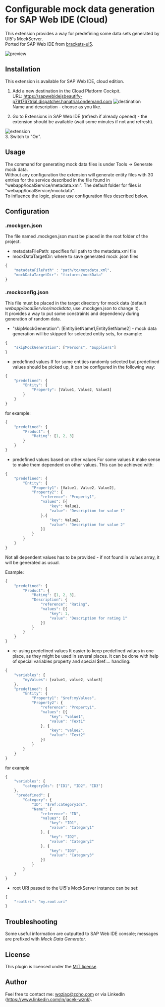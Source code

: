 # Configurable mock data generation for SAP Web IDE (Cloud)
This extension provides a way for predefining some data sets generated by UI5's MockServer.  
Ported for SAP Web IDE from [brackets-ui5](https://github.com/wozjac/brackets-ui5).

![preview](http://public_repo.vipserv.org/images/beautify/screen1.gif)

## Installation
This extension is available for SAP Web IDE, cloud edition.

1. Add a new destination in the Cloud Platform Cockpit.  
URL: https://sapwebidejsbeautify-p791767trial.dispatcher.hanatrial.ondemand.com
![destination](http://public_repo.vipserv.org/images/beautify/screen2.png)  
Name and description - choose as you like.

2. Go to Extensions in SAP Web IDE (refresh if already opened) - the extension should be available 
(wait some minutes if not and refresh). 

![extension](http://public_repo.vipserv.org/images/beautify/screen3.png)  
3. Switch to "On".

## Usage
The command for generating mock data files is under Tools -> Generate mock data.  
Without any configuration the extension will generate entity files with 30 entries for the service described 
in the file found in "webapp/localService/metadata.xml". The default folder for files is "webapp/localService/mockdata".  
To influence the logic, please use configuration files described below.

## Configuration
### .mockgen.json
The file named .mockgen.json must be placed in the root folder of the project. 
- metadataFilePath: specifies full path to the metadata.xml file
- mockDataTargetDir: where to save generated mock .json files
```Javascript
{
	"metadataFilePath" : "path/to/metadata.xml",
	"mockDataTargetDir": "fixtures/mockData"
}
```

### .mockconfig.json
This file must be placed in the target directory for mock data (default *webapp/localService/mockdata*, use .mockgen.json to change it).  
It provides a way to put some constraints and dependency during generation of random data.  
- "skipMockGeneration": [EntitySetName1,EntitySetName2] - mock data generation will be skipped for selected entity sets, for example:
```Javascript
{
    "skipMockGeneration": ["Persons", "Suppliers"]
}
```
- predefined values
If for some entities randomly selected but predefined values should be picked up, it can be configured in the following way:
```Javascript
{
    "predefined": {
        "Entity": {
            "Property": [Value1, Value2, Value3]
        }
    }
}
```
for example:
```Javascript
{
    "predefined": {
        "Product": {
            "Rating": [1, 2, 3]
        }
    }
}
```
- predefined values based on other values
For some values it make sense to make them dependent on other values. This can be achieved with:
```Javascript
{
    "predefined": {
        "Entity": {
            "Property1": [Value1, Value2, Value2],
            "Property2": {
                "reference": "Property1",
                "values": [{
                    "key": Value1,
                    "value": "Description for value 1"
                },{
                    "key": Value2,
                    "value": "Description for value 2"
                }]
            }
        }
    }
}
```
Not all dependent values has to be provided - if not found in *values* array, it will be generated as usual.

Example:
```Javascript
{
    "predefined": {
        "Product": {
            "Rating": [1, 2, 3],
            "Description": {
                "reference": "Rating",
                "values": [{
                    "key": 1,
                    "value": "Description for rating 1"
                }]
            }
        }
    }
}
```
- re-using predefined values
It easier to keep predefined values in one place, as they might be used in several places. It can be done with help of special variables property and special $ref:... handling:
```Javascript
{
    "variables": {
        "myValues": [value1, value2, value3]
    },
    "predefined": {
        "Entity": {
            "Property1": "$ref:myValues",
            "Property2": {
                "reference": "Property1",
                "values": [{
                    "key": "value1",
                    "value": "Text1"
                }, {
                    "key": "value2",
                    "value": "Text2"
                }]
            }
        }
    }
}
```
for example
```Javascript
{
    "variables": {
        "categoryIds": ["ID1", "ID2", "ID3"]
    },
     "predefined": {
        "Category": {
            "ID": "$ref:categoryIds",
            "Name": {
                "reference": "ID",
                "values": [{
                    "key": "ID1",
                    "value": "Category1"
                }, {
                    "key": "ID2",
                    "value": "Category2"
                }, {
                    "key": "ID3",
                    "value": "Category3"
                }]
            }
        }
    }
}
```
- root URI passed to the UI5's MockServer instance can be set:
```Javascript
{
	"rootUri": "my.root.uri"
}
```
## Troubleshooting
Some useful information are outputted to SAP Web IDE console; messages are prefixed with *Mock Data Generator*.

## License
This plugin is licensed under the [MIT license](http://opensource.org/licenses/MIT).

## Author
Feel free to contact me: wozjac@zoho.com or via LinkedIn (https://www.linkedin.com/in/jacek-wznk).
